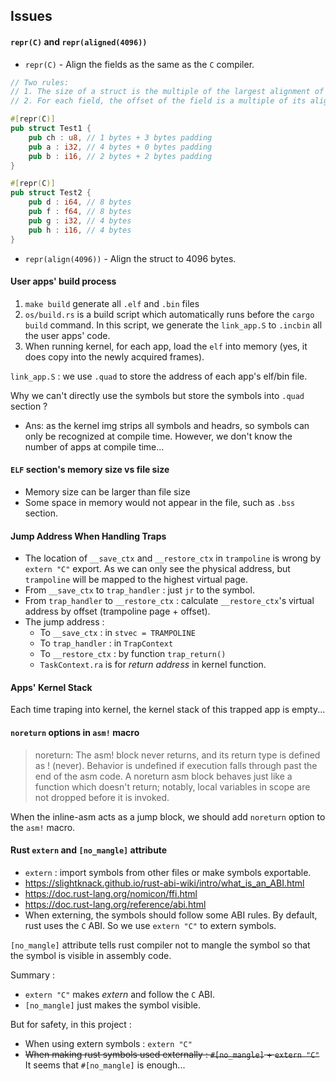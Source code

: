 ## Issues

#### `repr(C)` and `repr(aligned(4096))`

- `repr(C)` - Align the fields as the same as the `C` compiler.
```rust
// Two rules:
// 1. The size of a struct is the multiple of the largest alignment of all fields.
// 2. For each field, the offset of the field is a multiple of its alignment.

#[repr(C)]
pub struct Test1 {
    pub ch : u8, // 1 bytes + 3 bytes padding
    pub a : i32, // 4 bytes + 0 bytes padding
    pub b : i16, // 2 bytes + 2 bytes padding
}

#[repr(C)]
pub struct Test2 {
    pub d : i64, // 8 bytes
    pub f : f64, // 8 bytes
    pub g : i32, // 4 bytes
    pub h : i16, // 4 bytes
}
```
- `repr(align(4096))` - Align the struct to 4096 bytes.

#### User apps' build process
1. `make build` generate all `.elf` and `.bin` files
2. `os/build.rs` is a build script which automatically runs before the `cargo build` command. In this script, we generate the `link_app.S` to `.incbin` all the user apps' code.
3. When running kernel, for each app, load the `elf` into memory (yes, it does copy into the newly acquired frames).

`link_app.S` : we use `.quad` to store the address of each app's elf/bin file. 

Why we can't directly use the symbols but store the symbols into `.quad` section ? 
- Ans: as the kernel img strips all symbols and headrs, so symbols can only be recognized at compile time. However, we don't know the number of apps at compile time...

#### `ELF` section's memory size vs file size
- Memory size can be larger than file size
- Some space in memory would not appear in the file, such as `.bss` section.

#### Jump Address When Handling Traps
- The location of `__save_ctx` and `__restore_ctx` in `trampoline` is wrong by `extern "C"` export. As we can only see the physical address, but `trampoline` will be mapped to the highest virtual page.
- From `__save_ctx` to `trap_handler` : just `jr` to the symbol.
- From `trap_handler` to `__restore_ctx` : calculate `__restore_ctx`'s virtual address by offset (trampoline page + offset).
- The jump address :
  - To `__save_ctx` : in `stvec = TRAMPOLINE` 
  - To `trap_handler` : in `TrapContext`
  - To `__restore_ctx` : by function `trap_return()`
  - `TaskContext.ra` is for *return address* in kernel function.

#### Apps' Kernel Stack

Each time traping into kernel, the kernel stack of this trapped app is empty...

#### `noreturn` options in `asm!` macro

>noreturn: The asm! block never returns, and its return type is defined as ! (never). Behavior is undefined if execution falls through past the end of the asm code. A noreturn asm block behaves just like a function which doesn't return; notably, local variables in scope are not dropped before it is invoked.

When the inline-asm acts as a jump block, we should add `noreturn` option to the `asm!` macro.

#### Rust `extern` and `[no_mangle]` attribute

- `extern` : import symbols from other files or make symbols exportable.
- https://slightknack.github.io/rust-abi-wiki/intro/what_is_an_ABI.html
- https://doc.rust-lang.org/nomicon/ffi.html
- https://doc.rust-lang.org/reference/abi.html
- When externing, the symbols should follow some ABI rules. By default, rust uses the `C` ABI. So we use `extern "C"` to extern symbols.

`[no_mangle]` attribute tells rust compiler not to mangle the symbol so that the symbol is visible in assembly code.

Summary :

- `extern "C"` makes *extern* and follow the `C` ABI.
- `[no_mangle]` just makes the symbol visible.

But for safety, in this project : 
- When using extern symbols : `extern "C"`
- ~~When making rust symbols used externally : `#[no_mangle]` + `extern "C"`~~ It seems that `#[no_mangle]` is enough...